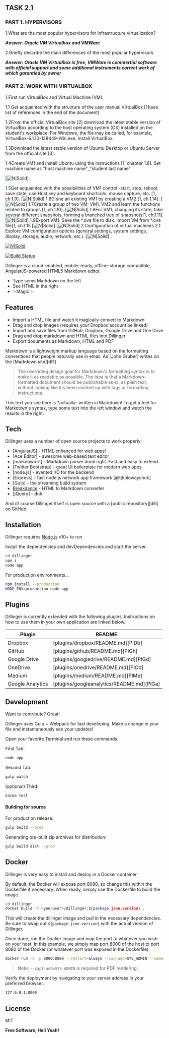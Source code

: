 # 
## TASK 2.1
### PART 1. HYPERVISORS
1.What are the most popular hypervisors for infrastructure virtualization?

**_Answer: Oracle VM Virtualbox and VMWare_**

2.Briefly describe the main differences of the most popular hypervisors

**_Answer: Oracle VM Virtualbox is free, VMWare is commertial software with official support and some additional instruments correct work of which garantied by owner_**

### PART 2. WORK WITH VIRTUALBOX
1.First run VirtualBox and Virtual Machine (VM).

1.1 Get acquainted with the structure of the user manual VirtualBox [1](see list of references in the end of the document)

1.2From the official VirtualBox site [2] download the latest stable version of VirtualBox according to the host operating system (OS) installed on the student's workplace. For Windows, the file may be called, for example, VirtualBox-6.1.10-138449-Win.exe. Install VirtualBox.

1.3Download the latest stable version of Ubuntu Desktop or Ubuntu Server from the official site [3].

1.4Create VM1 and install Ubuntu using the instructions [1, chapter 1.8]. Set machine name as "host machine name"_"student last name"

[![N|Solid](https://github.com/OleksandrK1/DevOps_online_Kyiv_2022Q1Q2/raw/main/m2/task2.1/images/1_4.JPG)]

1.5Get acquainted with the possibilities of VM1 control -start, stop, reboot, save state, use Host key and keyboard shortcuts, mouse capture, etc. [1, ch.1.9].
[![N|Solid](./images/1_5.jpg)]
1.6Clone an existing VM1 by creating a VM2 [1, ch.1.14].
[![N|Solid](./images/1_6.jpg)]
1.7Create a group of two VM: VM1, VM2 and learn the functions related to groups [1, ch.1.10].
[![N|Solid](./images/1_7.jpg)]
1.8For VM1, changing its state, take several different snapshots, forming a branched tree of snapshots[1, ch.1.11].
[![N|Solid](./images/1_8.jpg)]
1.9Export VM1. Save the *.ova file to disk. Import VM from *.ova file[1, ch.1.15
[![N|Solid](./images/1_9.jpg)]
[![N|Solid](./images/1_91.jpg)]
2.Configuration of virtual machines
2.1 Explore VM configuration options (general settings, system settings, display, storage, audio, network, etc.).
[![N|Solid](./images/2_1.jpg)]







[![N|Solid](https://cldup.com/dTxpPi9lDf.thumb.png)](https://nodesource.com/products/nsolid)

[![Build Status](https://travis-ci.org/joemccann/dillinger.svg?branch=master)](https://travis-ci.org/joemccann/dillinger)

Dillinger is a cloud-enabled, mobile-ready, offline-storage compatible,
AngularJS-powered HTML5 Markdown editor.

- Type some Markdown on the left
- See HTML in the right
- ✨Magic ✨

## Features

- Import a HTML file and watch it magically convert to Markdown
- Drag and drop images (requires your Dropbox account be linked)
- Import and save files from GitHub, Dropbox, Google Drive and One Drive
- Drag and drop markdown and HTML files into Dillinger
- Export documents as Markdown, HTML and PDF

Markdown is a lightweight markup language based on the formatting conventions
that people naturally use in email.
As [John Gruber] writes on the [Markdown site][df1]

> The overriding design goal for Markdown's
> formatting syntax is to make it as readable
> as possible. The idea is that a
> Markdown-formatted document should be
> publishable as-is, as plain text, without
> looking like it's been marked up with tags
> or formatting instructions.

This text you see here is *actually- written in Markdown! To get a feel
for Markdown's syntax, type some text into the left window and
watch the results in the right.

## Tech

Dillinger uses a number of open source projects to work properly:

- [AngularJS] - HTML enhanced for web apps!
- [Ace Editor] - awesome web-based text editor
- [markdown-it] - Markdown parser done right. Fast and easy to extend.
- [Twitter Bootstrap] - great UI boilerplate for modern web apps
- [node.js] - evented I/O for the backend
- [Express] - fast node.js network app framework [@tjholowaychuk]
- [Gulp] - the streaming build system
- [Breakdance](https://breakdance.github.io/breakdance/) - HTML
to Markdown converter
- [jQuery] - duh

And of course Dillinger itself is open source with a [public repository][dill]
 on GitHub.

## Installation

Dillinger requires [Node.js](https://nodejs.org/) v10+ to run.

Install the dependencies and devDependencies and start the server.

```sh
cd dillinger
npm i
node app
```

For production environments...

```sh
npm install --production
NODE_ENV=production node app
```

## Plugins

Dillinger is currently extended with the following plugins.
Instructions on how to use them in your own application are linked below.

| Plugin | README |
| ------ | ------ |
| Dropbox | [plugins/dropbox/README.md][PlDb] |
| GitHub | [plugins/github/README.md][PlGh] |
| Google Drive | [plugins/googledrive/README.md][PlGd] |
| OneDrive | [plugins/onedrive/README.md][PlOd] |
| Medium | [plugins/medium/README.md][PlMe] |
| Google Analytics | [plugins/googleanalytics/README.md][PlGa] |

## Development

Want to contribute? Great!

Dillinger uses Gulp + Webpack for fast developing.
Make a change in your file and instantaneously see your updates!

Open your favorite Terminal and run these commands.

First Tab:

```sh
node app
```

Second Tab:

```sh
gulp watch
```

(optional) Third:

```sh
karma test
```

#### Building for source

For production release:

```sh
gulp build --prod
```

Generating pre-built zip archives for distribution:

```sh
gulp build dist --prod
```

## Docker

Dillinger is very easy to install and deploy in a Docker container.

By default, the Docker will expose port 8080, so change this within the
Dockerfile if necessary. When ready, simply use the Dockerfile to
build the image.

```sh
cd dillinger
docker build -t <youruser>/dillinger:${package.json.version} .
```

This will create the dillinger image and pull in the necessary dependencies.
Be sure to swap out `${package.json.version}` with the actual
version of Dillinger.

Once done, run the Docker image and map the port to whatever you wish on
your host. In this example, we simply map port 8000 of the host to
port 8080 of the Docker (or whatever port was exposed in the Dockerfile):

```sh
docker run -d -p 8000:8080 --restart=always --cap-add=SYS_ADMIN --name=dillinger <youruser>/dillinger:${package.json.version}
```

> Note: `--capt-add=SYS-ADMIN` is required for PDF rendering.

Verify the deployment by navigating to your server address in
your preferred browser.

```sh
127.0.0.1:8000
```

## License

MIT

**Free Software, Hell Yeah!**


